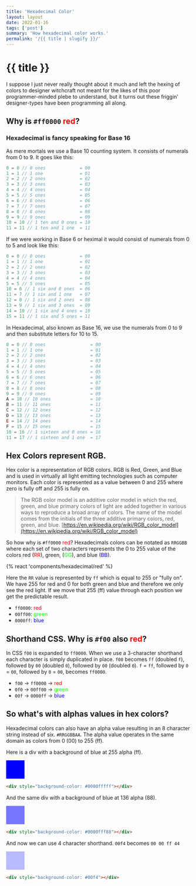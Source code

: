 ```yaml
---
title: 'Hexadecimal Color'
layout: layout
date: 2022-01-16
tags: ['post']
summary: 'How hexadecimal color works.'
permalink: '/{{ title | slugify }}/'
---
```


# {{ title }}

I suppose I just never really thought about it much and left the hexing of colors to designer witchcraft not meant for the likes of this poor programmer-minded plebe to understand, but it turns out these friggin' designer-types have been programming all along.

## Why is `#ff0000` <span style="color:#f00">red</span>?

### Hexadecimal is fancy speaking for Base 16

As mere mortals we use a Base 10 counting system. It consists of numerals from 0 to 9. It goes like this:

```js
0 = 0 // 0 ones             = 00
1 = 1 // 1 one              = 01
2 = 2 // 2 ones             = 02
3 = 3 // 3 ones             = 03
4 = 4 // 4 ones             = 04
5 = 5 // 5 ones             = 05
6 = 6 // 6 ones             = 06
7 = 7 // 7 ones             = 07
8 = 8 // 8 ones             = 08
9 = 9 // 9 ones             = 09
10 = 10 // 1 ten and 0 ones = 10
11 = 11 // 1 ten and 1 one  = 11
```

If we were working in Base 6 or heximal it would consist of numerals from 0 to 5 and look like this:

```js
0 = 0 // 0 ones             = 00
1 = 1 // 1 one              = 01
2 = 2 // 2 ones             = 02
3 = 3 // 3 ones             = 03
4 = 4 // 4 ones             = 04
5 = 5 // 5 ones             = 05
10 = 6 // 1 six and 0 ones  = 06
11 = 7 // 1 six and 1 one   = 07
12 = 8 // 1 six and 2 ones  = 08
13 = 9 // 1 six and 3 ones  = 09
14 = 10 // 1 six and 4 ones = 10
15 = 11 // 1 six and 5 ones = 11
```

In Hexadecimal, also known as Base 16, we use the numerals from 0 to 9 and then substitute letters for 10 to 15.

```js
0 = 0 // 0 ones                 = 00
1 = 1 // 1 one                  = 01
2 = 2 // 2 ones                 = 02
3 = 3 // 3 ones                 = 03
4 = 4 // 4 ones                 = 04
5 = 5 // 5 ones                 = 05
6 = 6 // 6 ones                 = 06
7 = 7 // 7 ones                 = 07
8 = 8 // 8 ones                 = 08
9 = 9 // 9 ones                 = 09
A = 10 // 10 ones               = 10
B = 11 // 11 ones               = 11
C = 12 // 12 ones               = 12
D = 13 // 13 ones               = 13
E = 14 // 14 ones               = 14
F = 15 // 15 ones               = 15
10 = 16 // 1 sixteen and 0 ones = 16
11 = 17 // 1 sixteen and 1 one  = 17
```

## Hex Colors represent RGB.

Hex color is a representation of RGB colors. RGB is Red, Green, and Blue and is used in virtually all light emitting technologies such as computer monitors. Each color is represented as a value between 0 and 255 where zero is fully off and 255 is fully on.

> The RGB color model is an additive color model in which the red, green, and blue primary colors of light are added together in various ways to reproduce a broad array of colors. The name of the model comes from the initials of the three additive primary colors, red, green, and blue. [https://en.wikipedia.org/wiki/RGB_color_model](https://en.wikipedia.org/wiki/RGB_color_model)

So how why is `#ff0000` <span style="color:#f00">red</span>? Hexadecimals colors can be notated as `RRGGBB` where each set of two characters represents the 0 to 255 value of the colors red (<span style="color:#f00">RR</span>), green, (<span style="color:#0f0">GG</span>), and blue (<span style="color:#00f">BB</span>).

{% react 'components/hexadecimal/red' %}
<!--
<table class="ui celled single line structured compact table">
<thead>
	<tr>
		<th>Color</th>
		<th>Value</th>
		<th></th>
		<th></th>
		<th></th>
		<th>Total</th>
	</tr>
</thead>
<tr>
	<td rowspan="2">
		<div class="tc">RR</div>
	</td>
	<td rowspan="2">
		<div class="tc">ff</div>
	</td>
	<td>f in the first or  sixteens position</td>
	<td>15 * 16</td>
	<td>240</td>
	<td rowspan="2">240 + 15 = 255</td>
</tr>
<tr>
	<td>f in the ones position</td>
	<td>15 * 1</td>
	<td>15</td>
</tr>
<tr>
	<td rowspan="2">
		<div class="tc">GG</div>
	</td>
	<td rowspan="2">
		<div class="tc">00</div>
	</td>
	<td>0 in the first or  sixteens position</td>
	<td>0 * 16</td>
	<td>0</td>
	<td rowspan="2">0 + 0 = 0</td>
</tr>
<tr>
	<td>0 in the ones position</td>
	<td>0 * 1</td>
	<td>0</td>
</tr>
<tr>
	<td rowspan="2">
		<div class="tc">BB</div>
	</td>
	<td rowspan="2">
		<div class="tc">00</div>
	</td>
	<td>0 in the first or  sixteens position</td>
	<td>0 * 16</td>
	<td>0</td>
	<td rowspan="2">0 + 0 = 0</td>
</tr>
<tr>
	<td>0 in the ones position</td>
	<td>0 * 1</td>
	<td>0</td>
</tr>
</table> -->

Here the `RR` value is represented by `ff` which is equal to 255 or "fully on".  We have 255 for red and 0 for both green and blue and therefore we only see the red light. If we move that 255 (ff) value through each position we get the predictable result.

* `ff0000`: <span style="color:#f00">red</span>
* `00ff00`: <span style="color:#0f0">green</span>
* `0000ff`: <span style="color:#00f">blue</span>

## Shorthand CSS. Why is `#f00` also <span style="color:#f00">red</span>?

In CSS `f00` is expanded to `ff0000`. When we use a 3-character shorthand each character is simply duplicated in place. `f00` becomes `ff` (doubled `f`), followed by `00` (doubled `0`), followed by `00` (doubled `0`). `f` = `ff`, followed by `0` = `00`, followed by `0` = `00`, becomes `ff0000`.

* `f00` -> `ff0000` -> <span style="color:#f00">red</span>
* `0f0` -> `00ff00` -> <span style="color:#0f0">green</span>
* `00f` -> `0000ff` -> <span style="color:#00f">blue</span>

## So what's with alphas values in hex colors?

Hexadecimal colors can also have an alpha value resulting in an 8 character string instead of six.  `#RRGGBBAA`.  The alpha value operates in the same domain as colors from 0 (00) to 255 (ff).

Here is a div with a background of blue at 255 alpha (ff).

<div style="width:50px;height:50px;background-color: #0000ffff"></div>

```html
<div style="background-color: #0000fffff"></div>
```

And the same div with a background of blue at 136 alpha (88).

<div style="width:50px;height:50px;background-color: #0000ff88"></div>

```html
<div style="background-color: #0000fff88"></div>
```

And now we can use 4 character shorthand.  `00f4` becomes `00 00 ff 44`

<div style="width:50px;height:50px;background-color: #00f4"></div>

```html
<div style="background-color: #00f4"></div>
```

